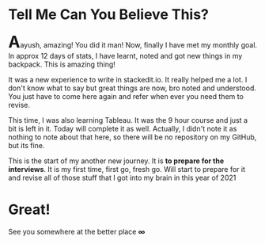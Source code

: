 # Tell Me Can You Believe This?
<font size=6><b>A</b></font>ayush, amazing!
You did it man! Now, finally I have met my monthly goal. In approx 12 days of stats, I have learnt, noted and got new things in my backpack. This is amazing thing!

It was a new experience to write in stackedit.io. It really helped me a lot. I don't know what to say but great things are now, bro noted and understood. You just have to come here again and refer when ever you need them to revise.

This time, I was also learning Tableau. It was the 9 hour course and just a bit is left in it. Today will complete it as well. Actually, I didn't note it as nothing to note about that here, so there will be no repository on my GitHub, but its fine. 

This is the start of my another new journey. It is **to prepare for the interviews**. It is my first time, first go, fresh go. Will start to prepare for it and revise all of those stuff that I got into my brain in this year of 2021

# Great!
See you somewhere at the better place **∞**